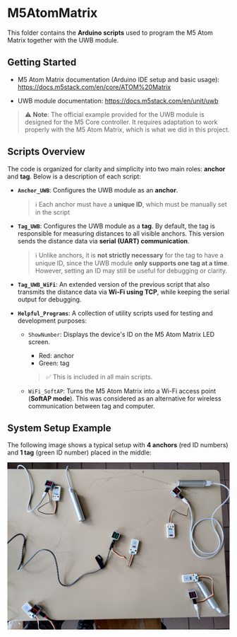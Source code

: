 # M5AtomMatrix

This folder contains the **Arduino scripts** used to program the M5 Atom Matrix together with the UWB module.

## Getting Started

* M5 Atom Matrix documentation (Arduino IDE setup and basic usage): https://docs.m5stack.com/en/core/ATOM%20Matrix

* UWB module documentation: https://docs.m5stack.com/en/unit/uwb

> ⚠️ **Note**: The official example provided for the UWB module is designed for the M5 Core controller. It requires adaptation to work properly with the M5 Atom Matrix, which is what we did in this project.

## Scripts Overview

The code is organized for clarity and simplicity into two main roles: **anchor** and **tag**. Below is a description of each script:

* **`Anchor_UWB`**: Configures the UWB module as an **anchor**. 
    > ℹ️ Each anchor must have a **unique ID**, which must be manually set in the script

* **`Tag_UWB`**: Configures the UWB module as a **tag**. By default, the tag is responsible for measuring distances to all visible anchors. This version sends the distance data via **serial (UART) communication**.
    > ℹ️ Unlike anchors, it is **not strictly necessary** for the tag to have a unique ID, since the UWB module **only supports one tag at a time**. However, setting an ID may still be useful for debugging or clarity.

* **`Tag_UWB_WiFi`**: An extended version of the previous script that also transmits the distance data via **Wi-Fi using TCP**, while keeping the serial output for debugging.

* **`Helpful_Programs`**: A collection of utility scripts used for testing and development purposes:

    * `ShowNumber`: Displays the device's ID on the M5 Atom Matrix LED screen.
        * Red: anchor
        * Green: tag 
        > ✅ This is included in all main scripts.

    * `WiFi_SoftAP`: Turns the M5 Atom Matrix into a Wi-Fi access point (**SoftAP mode**). This was considered as an alternative for wireless communication between tag and computer.

## System Setup Example

The following image shows a typical setup with **4 anchors** (red ID numbers) and **1 tag** (green ID number) placed in the middle:

![Anchors and Tag Setup](../Docs/Disposition.jpg)